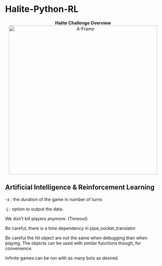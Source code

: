 # Halite-Python-RL


<p align="center"> <b> Halite Challenge Overview </b> <br> <a href="https://halite.io/" target="_blank"><img width="480" alt="A-Frame" src="https://user-images.githubusercontent.com/15527397/30818756-c0526c06-a21c-11e7-95a8-317dded1e761.gif"></a></p>

## Artificial Intelligence & Reinforcement Learning

-x : the duration of the game in number of turns

-j : option to output the data.

We don't kill players anymore. (Timeout)

Be careful, there is a time dependency in pipe_socket_translator

Be careful the hlt object are not the same when debugging than when playing. The objects can be used with similar functions though, for convenience.

Infinite games can be run with as many bots as desired.
